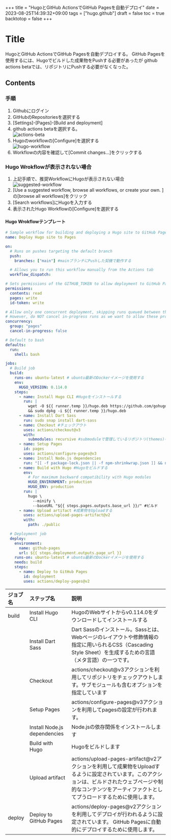 +++
title = "HugoとGitHub ActionsでGitHub Pagesを自動デプロイ"
date = 2023-08-25T14:39:32+09:00
tags = ["hugo.github"]
draft = false
toc = true
backtotop = false
+++

# Title

HugoとGitHub ActionsでGitHub Pagesを自動デプロイする。
GitHub Pagesを使用するには、Hugoでビルドした成果物をPushする必要があったが
github actions betaでは、リポジトリにPushする必要がなくなった。


<!-- toc -->

## Contents

### 手順

1. Githubにログイン
1. GitHubのRepositoriesを選択する
1. [Settings]-[Pages]-[Build and deployment]
1. github actions betaを選択する。<br>![actions-beta][1]
1. Hugoのworkflowの[Configure]を選択する<br>![hugo-workflow][2]
1. Workflowの内容を確認して[Commit changes...]をクリックする


### Hugo Wrokflowが表示されない場合
1. 上記手順で、推奨WorkflowにHugoが表示されない場合<br>![suggested-workflow][3]
1. [Use a suggested workflow, browse all workflows, or create your own. ]の[browse all workflows]をクリック
1. [Search workflows]にHugoを入力する
1. 表示されたHugo Workflowの[Configure]を選択する


#### Hugo Wrokflowテンプレート

```yml:hugo.yml
# Sample workflow for building and deploying a Hugo site to GitHub Pages
name: Deploy Hugo site to Pages

on:
  # Runs on pushes targeting the default branch
  push:
    branches: ["main"] #mainブランチにPushした契機で動作する

  # Allows you to run this workflow manually from the Actions tab
  workflow_dispatch:

# Sets permissions of the GITHUB_TOKEN to allow deployment to GitHub Pages
permissions:
  contents: read
  pages: write
  id-token: write

# Allow only one concurrent deployment, skipping runs queued between the run in-progress and latest queued.
# However, do NOT cancel in-progress runs as we want to allow these production deployments to complete.
concurrency:
  group: "pages"
  cancel-in-progress: false

# Default to bash
defaults:
  run:
    shell: bash

jobs:
  # Build job
  build:
    runs-on: ubuntu-latest # ubuntu最新のDockerイメージを使用する
    env:
      HUGO_VERSION: 0.114.0
    steps:
      - name: Install Hugo CLI #Hugoをインストールする
        run: |
          wget -O ${{ runner.temp }}/hugo.deb https://github.com/gohugoio/hugo/releases/download/v${HUGO_VERSION}/hugo_extended_${HUGO_VERSION}_linux-amd64.deb \
          && sudo dpkg -i ${{ runner.temp }}/hugo.deb
      - name: Install Dart Sass
        run: sudo snap install dart-sass
      - name: Checkout #チェックアウト
        uses: actions/checkout@v3
        with:
          submodules: recursive #submoduleで管理しているリポジトリ(themes)をCloneする
      - name: Setup Pages
        id: pages
        uses: actions/configure-pages@v3
      - name: Install Node.js dependencies
        run: "[[ -f package-lock.json || -f npm-shrinkwrap.json ]] && npm ci || true"
      - name: Build with Hugo #Hugoをビルドする
        env:
          # For maximum backward compatibility with Hugo modules
          HUGO_ENVIRONMENT: production
          HUGO_ENV: production
        run: |
          hugo \
            --minify \
            --baseURL "${{ steps.pages.outputs.base_url }}/" #ビルド
      - name: Upload artifact #成果物をUploadする
        uses: actions/upload-pages-artifact@v2
        with:
          path: ./public

  # Deployment job
  deploy:
    environment:
      name: github-pages
      url: ${{ steps.deployment.outputs.page_url }}
    runs-on: ubuntu-latest # ubuntu最新のDockerイメージを使用する
    needs: build
    steps:
      - name: Deploy to GitHub Pages
        id: deployment
        uses: actions/deploy-pages@v2
```


|ジョブ名|ステップ名|説明|
|:------|:-----|:------|
|build   |Install Hugo CLI   | HugoのWebサイトからv0.114.0をダウンロードしてインストールする  |
|   |Install Dart Sass      |Dart Sassのインストール。Sassとは、Webページのレイアウトや修飾情報の指定に用いられるCSS（Cascading Style Sheet）を生成するための言語（メタ言語）の一つです。      |
|   |Checkout|actions/checkout@v3アクションを利用してリポジトリをチェックアウトします。サブモジュールも含むオプションを指定しています|
|   |Setup Pages      |actions/configure-pages@v3アクションを利用してpagesの設定が行われます。|
|   |Install Node.js dependencies      |Node.jsの依存関係をインストールします      |
|   |Build with Hugo      |Hugoをビルドします      |
|   |Upload artifact      |actions/upload-pages-artifact@v2アクションを利用して成果物をUploadするように設定されています。このアクションは、ビルドされたウェブぺージや制的なコンテンツをアーティファクトとしてプうロードするために使用します。      |
|deploy   |Deploy to GitHub Pages   |actions/deploy-pages@v2アクションを利用してデプロイが行われるように設定されています。 GitHub Pagesに自動的にデプロイするために使用します。     |


[1]: https://ancient-blog.github.io/hugo.github.io/images/github-actions-beta.PNG
[2]: https://ancient-blog.github.io/hugo.github.io/images/github-hugo-workflow.PNG
[3]: https://ancient-blog.github.io/hugo.github.io/images/github-use-a-suggested-workflow.PNG